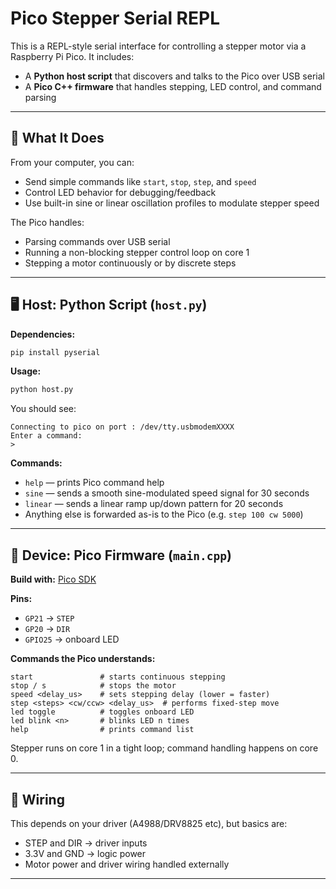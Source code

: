 #  Pico Stepper Serial REPL

This is a REPL-style serial interface for controlling a stepper motor via a Raspberry Pi Pico. It includes:

- A **Python host script** that discovers and talks to the Pico over USB serial
- A **Pico C++ firmware** that handles stepping, LED control, and command parsing

---

## 🧠 What It Does

From your computer, you can:

- Send simple commands like `start`, `stop`, `step`, and `speed`
- Control LED behavior for debugging/feedback
- Use built-in sine or linear oscillation profiles to modulate stepper speed

The Pico handles:

- Parsing commands over USB serial
- Running a non-blocking stepper control loop on core 1
- Stepping a motor continuously or by discrete steps

---

## 🖥️ Host: Python Script (`host.py`)

**Dependencies:**
```bash
pip install pyserial
```

**Usage:**
```bash
python host.py
```

You should see:
```
Connecting to pico on port : /dev/tty.usbmodemXXXX
Enter a command:
>
```

**Commands:**
- `help` — prints Pico command help
- `sine` — sends a smooth sine-modulated speed signal for 30 seconds
- `linear` — sends a linear ramp up/down pattern for 20 seconds
- Anything else is forwarded as-is to the Pico (e.g. `step 100 cw 5000`)

---

## 🧩 Device: Pico Firmware (`main.cpp`)

**Build with:** [Pico SDK](https://github.com/raspberrypi/pico-sdk)

**Pins:**
- `GP21` → `STEP`
- `GP20` → `DIR`
- `GPIO25` → onboard LED

**Commands the Pico understands:**

```text
start               # starts continuous stepping
stop / s            # stops the motor
speed <delay_us>    # sets stepping delay (lower = faster)
step <steps> <cw/ccw> <delay_us>  # performs fixed-step move
led toggle          # toggles onboard LED
led blink <n>       # blinks LED n times
help                # prints command list
```

Stepper runs on core 1 in a tight loop; command handling happens on core 0.

---

## 🔧 Wiring

This depends on your driver (A4988/DRV8825 etc), but basics are:

- STEP and DIR → driver inputs
- 3.3V and GND → logic power
- Motor power and driver wiring handled externally

---

